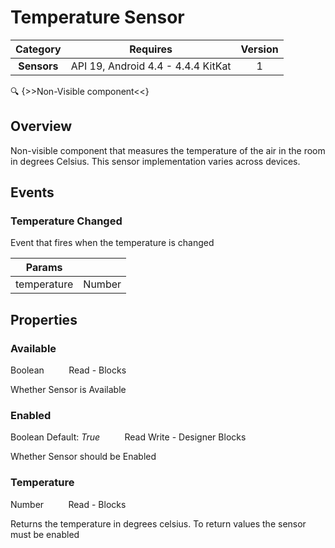 # Temperature Sensor

| Category | Requires | Version |
|:--------:|:-------:|:--------:|
|**Sensors**|<span class="chip chip-any">API 19, Android 4.4 - 4.4.4 KitKat</span>|<span class="chip chip-number">1</span>|

:mag: {>>Non-Visible component<<}

## Overview

Non-visible component that measures the temperature of the air in the room in degrees Celsius. This sensor implementation varies across devices.

## Events

### Temperature Changed

Event that fires when the temperature is changed

<div class="block" ai2-block="event" not-rendered="true" value="%7B%22componentName%22:%20%22Temperature%20Sensor%22,%20%22name%22:%20%22Temperature%20Changed%22,%20%22param%22:%20%5B%22temperature%22%5D%7D"></div>

| Params | []() |
|--------|------|
|temperature|<span class="chip chip-number">Number</span>|

## Properties

### Available

<span class="chip chip-boolean">Boolean</span><span style="user-select: none;">&nbsp;&nbsp;&nbsp;&nbsp;&nbsp;&nbsp;&nbsp;&nbsp;&nbsp;&nbsp;</span><span class="chip chip-rw">Read</span><span style="user-select: none;">&nbsp;</span>-<span style="user-select: none;">&nbsp;</span><span class="chip chip-bd">Blocks</span><span style="user-select: none;">&nbsp;</span>

Whether Sensor is Available

<div class="block" ai2-block="property" not-rendered="true" value="%7B%22componentName%22:%20%22Temperature%20Sensor%22,%20%22name%22:%20%22Available%22,%20%22getter%22:%20true%7D"></div>

### Enabled

<span class="chip chip-boolean">Boolean</span><span style="user-select: none;">&nbsp;</span><span class="chip chip-boolean">Default: <i>True</i></span><span style="user-select: none;">&nbsp;&nbsp;&nbsp;&nbsp;&nbsp;&nbsp;&nbsp;&nbsp;&nbsp;&nbsp;</span><span class="chip chip-rw">Read</span><span style="user-select: none;">&nbsp;</span><span class="chip chip-rw">Write</span><span style="user-select: none;">&nbsp;</span>-<span style="user-select: none;">&nbsp;</span><span class="chip chip-bd">Designer</span><span style="user-select: none;">&nbsp;</span><span class="chip chip-bd">Blocks</span><span style="user-select: none;">&nbsp;</span>

Whether Sensor should be Enabled

<div class="block" ai2-block="property" not-rendered="true" value="%7B%22componentName%22:%20%22Temperature%20Sensor%22,%20%22name%22:%20%22Enabled%22,%20%22getter%22:%20true%7D"></div>
<div class="block" ai2-block="property" not-rendered="true" value="%7B%22componentName%22:%20%22Temperature%20Sensor%22,%20%22name%22:%20%22Enabled%22,%20%22getter%22:%20false%7D"></div>

### Temperature

<span class="chip chip-number">Number</span><span style="user-select: none;">&nbsp;&nbsp;&nbsp;&nbsp;&nbsp;&nbsp;&nbsp;&nbsp;&nbsp;&nbsp;</span><span class="chip chip-rw">Read</span><span style="user-select: none;">&nbsp;</span>-<span style="user-select: none;">&nbsp;</span><span class="chip chip-bd">Blocks</span><span style="user-select: none;">&nbsp;</span>

Returns the temperature in degrees celsius. To return values the sensor must be enabled

<div class="block" ai2-block="property" not-rendered="true" value="%7B%22componentName%22:%20%22Temperature%20Sensor%22,%20%22name%22:%20%22Temperature%22,%20%22getter%22:%20true%7D"></div>
